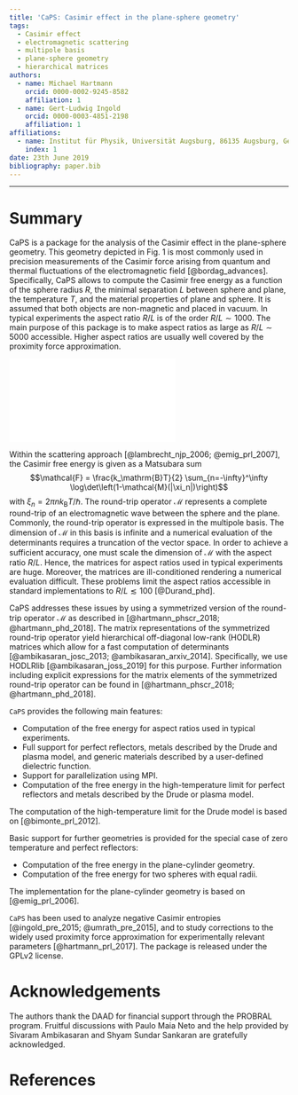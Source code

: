 ```yaml
---
title: 'CaPS: Casimir effect in the plane-sphere geometry'
tags:
  - Casimir effect
  - electromagnetic scattering
  - multipole basis
  - plane-sphere geometry
  - hierarchical matrices
authors:
  - name: Michael Hartmann
    orcid: 0000-0002-9245-8582
    affiliation: 1
  - name: Gert-Ludwig Ingold
    orcid: 0000-0003-4851-2198
    affiliation: 1
affiliations:
  - name: Institut für Physik, Universität Augsburg, 86135 Augsburg, Germany
    index: 1
date: 23th June 2019
bibliography: paper.bib
---
```


----------------------

# Summary

CaPS is a package for the analysis of the Casimir effect in the plane-sphere
geometry. This geometry depicted in Fig. 1 is most commonly used in precision
measurements of the Casimir force arising from quantum and thermal fluctuations
of the electromagnetic field [@bordag_advances]. Specifically, CaPS allows to
compute the Casimir free energy as a function of the sphere radius $R$, the
minimal separation $L$ between sphere and plane, the temperature $T$, and the
material properties of plane and sphere. It is assumed that both objects are
non-magnetic and placed in vacuum. In typical experiments the aspect ratio
$R/L$ is of the order $R/L\sim1000$. The main purpose of this package is to
make aspect ratios as large as $R/L\sim5000$ accessible. Higher aspect ratios
are usually well covered by the proximity force approximation.

![Geometry of the plane-sphere setup. A sphere with radius $R$ is separated by
the distance $L$ from an infinitely extended plane. The aspect ratio $R/L=2$ in
this Figure is about three orders of magnitudes smaller than in typical
experiments.](geometry.pdf)

Within the scattering approach [@lambrecht_njp_2006; @emig_prl_2007], the
Casimir free energy is given as a Matsubara sum
$$\mathcal{F} = \frac{k_\mathrm{B}T}{2} \sum_{n=-\infty}^\infty \log\det\left(1-\mathcal{M}(|\xi_n|)\right)$$
with $\xi_n=2\pi n k_\mathrm{B}T/\hbar$. The round-trip operator $\mathcal{M}$
represents a complete round-trip of an electromagnetic wave between the sphere
and the plane. Commonly, the round-trip operator is expressed in the multipole
basis. The dimension of $\mathcal{M}$ in this basis is infinite and a numerical
evaluation of the determinants requires a truncation of the vector space. In
order to achieve a sufficient accuracy, one must scale the dimension of
$\mathcal{M}$ with the aspect ratio $R/L$. Hence, the matrices for aspect
ratios used in typical experiments are huge. Moreover, the matrices are
ill-conditioned rendering a numerical evaluation difficult. These problems
limit the aspect ratios accessible in standard implementations to
$R/L\lesssim100$ [@Durand_phd].

CaPS addresses these issues by using a symmetrized version of the round-trip
operator $\mathcal{M}$ as described in [@hartmann_phscr_2018;
@hartmann_phd_2018]. The matrix representations of the symmetrized round-trip
operator yield hierarchical off-diagonal low-rank (HODLR) matrices which allow
for a fast computation of determinants [@ambikasaran_josc_2013;
@ambikasaran_arxiv_2014]. Specifically, we use HODLRlib
[@ambikasaran_joss_2019] for this purpose. Further information including
explicit expressions for the matrix elements of the symmetrized round-trip
operator can be found in [@hartmann_phscr_2018; @hartmann_phd_2018].

``CaPS`` provides the following main features:

 - Computation of the free energy for aspect ratios used in typical experiments.
 - Full support for perfect reflectors, metals described by the Drude and plasma model, and generic materials described by a user-defined dielectric function.
 - Support for parallelization using MPI.
 - Computation of the free energy in the high-temperature limit for perfect reflectors and metals described by the Drude or plasma model.

The computation of the high-temperature limit for the Drude model is based on
[@bimonte_prl_2012].

Basic support for further geometries is provided for the special case of zero
temperature and perfect reflectors:

 - Computation of the free energy in the plane-cylinder geometry.
 - Computation of the free energy for two spheres with equal radii.

The implementation for the plane-cylinder geometry is based on [@emig_prl_2006].

``CaPS`` has been used to analyze negative Casimir entropies [@ingold_pre_2015;
@umrath_pre_2015], and to study corrections to the widely used proximity force
approximation for experimentally relevant parameters [@hartmann_prl_2017]. The
package is released under the GPLv2 license.

# Acknowledgements

The authors thank the DAAD for financial support through the PROBRAL program.
Fruitful discussions with Paulo Maia Neto and the help provided by 
Sivaram Ambikasaran and Shyam Sundar Sankaran are gratefully acknowledged.

# References
